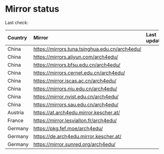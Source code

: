 <script src="./time.js"></script>
# Mirror status
Last check: <script type="text/javascript">localize(1716143003.1187344);</script>

|Country|Mirror|Last update|
|:------|:-----|:----------|
|China|https://mirrors.tuna.tsinghua.edu.cn/arch4edu/|<script type="text/javascript">localize(1716100299);</script>|
|China|https://mirrors.aliyun.com/arch4edu/|<script type="text/javascript">localize(1716100299);</script>|
|China|https://mirrors.bfsu.edu.cn/arch4edu/|<script type="text/javascript">localize(1716100299);</script>|
|China|https://mirrors.cernet.edu.cn/arch4edu/|<script type="text/javascript">localize(1716100299);</script>|
|China|https://mirror.iscas.ac.cn/arch4edu/|<script type="text/javascript">localize(1716100299);</script>|
|China|https://mirrors.nju.edu.cn/arch4edu/|<script type="text/javascript">localize(1716057476);</script>|
|China|https://mirror.nyist.edu.cn/arch4edu/|<script type="text/javascript">localize(1716100299);</script>|
|China|https://mirrors.sau.edu.cn/arch4edu/|<script type="text/javascript">localize(1716100299);</script>|
|Austria|https://at.arch4edu.mirror.kescher.at/|<script type="text/javascript">localize(1716100299);</script>|
|France|https://mirror.lesviallon.fr/arch4edu/|<script type="text/javascript">localize(1716100299);</script>|
|Germany|https://pkg.fef.moe/arch4edu/|<script type="text/javascript">localize(1716100299);</script>|
|Germany|https://de.arch4edu.mirror.kescher.at/|<script type="text/javascript">localize(1716100299);</script>|
|Germany|https://mirror.sunred.org/arch4edu/|<script type="text/javascript">localize(1716100299);</script>|

<script src="./tablefilter/tablefilter.js"></script>
<script src="./table.js"></script>